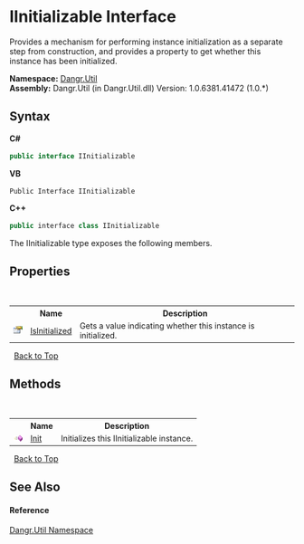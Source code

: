 # IInitializable Interface
 

Provides a mechanism for performing instance initialization as a separate step from construction, and provides a property to get whether this instance has been initialized.

**Namespace:**&nbsp;<a href="N_Dangr_Util">Dangr.Util</a><br />**Assembly:**&nbsp;Dangr.Util (in Dangr.Util.dll) Version: 1.0.6381.41472 (1.0.*)

## Syntax

**C#**<br />
``` C#
public interface IInitializable
```

**VB**<br />
``` VB
Public Interface IInitializable
```

**C++**<br />
``` C++
public interface class IInitializable
```

The IInitializable type exposes the following members.


## Properties
&nbsp;<table><tr><th></th><th>Name</th><th>Description</th></tr><tr><td>![Public property](media/pubproperty.gif "Public property")</td><td><a href="P_Dangr_Util_IInitializable_IsInitialized">IsInitialized</a></td><td>
Gets a value indicating whether this instance is initialized.</td></tr></table>&nbsp;
<a href="#iinitializable-interface">Back to Top</a>

## Methods
&nbsp;<table><tr><th></th><th>Name</th><th>Description</th></tr><tr><td>![Public method](media/pubmethod.gif "Public method")</td><td><a href="M_Dangr_Util_IInitializable_Init">Init</a></td><td>
Initializes this IInitializable instance.</td></tr></table>&nbsp;
<a href="#iinitializable-interface">Back to Top</a>

## See Also


#### Reference
<a href="N_Dangr_Util">Dangr.Util Namespace</a><br />